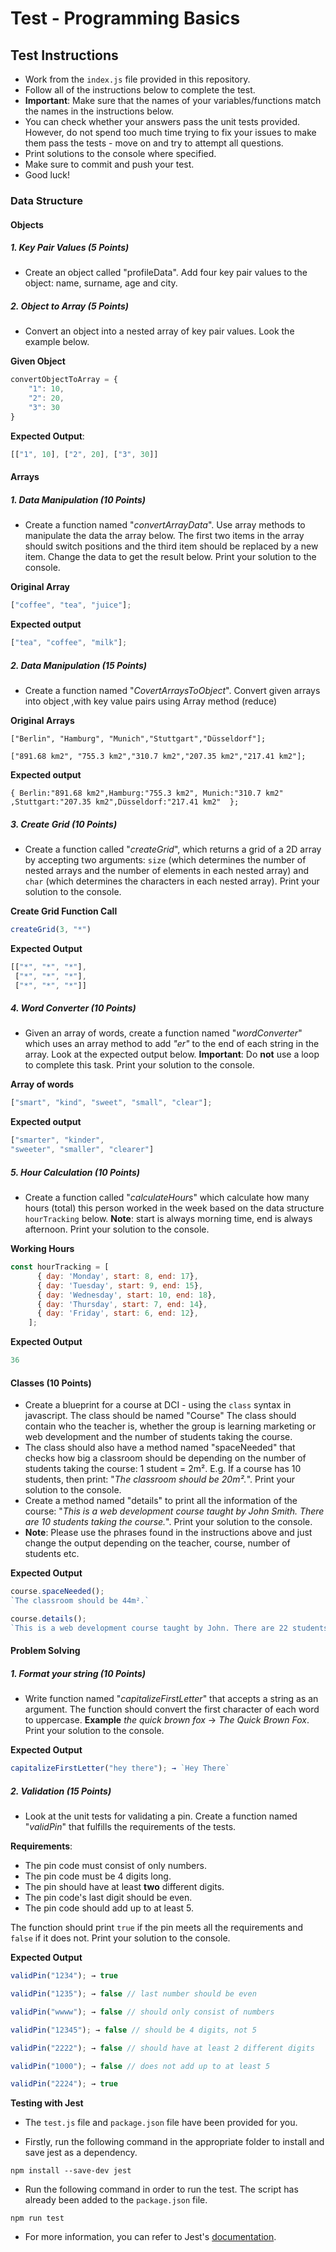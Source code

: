 # Test - Programming Basics

## Test Instructions
* Work from the `index.js` file provided in this repository.
* Follow all of the instructions below to complete the test.
* **Important**: Make sure that the names of your variables/functions match the names in the instructions below.
* You can check whether your answers pass the unit tests provided. However, do not spend too much time trying to fix your issues to make them pass the tests - move on and try to attempt all questions.
* Print solutions to the console where specified.
* Make sure to commit and push your test.
* Good luck!

### Data Structure

#### Objects 
##### 1. Key Pair Values (5 Points)
* Create an object called "profileData". Add four key pair values to the object: name, surname, age and city.

##### 2. Object to Array (5 Points)
* Convert an object into a nested array of key pair values. Look the example below.

**Given Object**
```javascript
convertObjectToArray = {
    "1": 10, 
    "2": 20, 
    "3": 30
}
```
**Expected Output**: 
```javascript
[["1", 10], ["2", 20], ["3", 30]]
```

#### Arrays 

##### 1. Data Manipulation (10 Points)
* Create a function named "_convertArrayData_". Use array methods to manipulate the data the array below. The first two items in the array should switch positions and the third item should be replaced by a new item. Change the data to get the result below. Print your solution to the console.

**Original Array**
```javascript
["coffee", "tea", "juice"];
```
**Expected output**
```javascript
["tea", "coffee", "milk"];
```

##### 2. Data Manipulation (15 Points)
* Create a function named "_CovertArraysToObject_". Convert given arrays into object ,with key value pairs using Array method (reduce)

**Original Arrays**
```Cities
["Berlin", "Hamburg", "Munich","Stuttgart","Düsseldorf"];
```
```Area
["891.68 km2", "755.3 km2","310.7 km2","207.35 km2","217.41 km2"];

```
**Expected output**
```Result
{ Berlin:"891.68 km2",Hamburg:"755.3 km2", Munich:"310.7 km2" ,Stuttgart:"207.35 km2",Düsseldorf:"217.41 km2"  };
```
##### 3. Create Grid (10 Points)
* Create a function called "_createGrid_", which returns a grid of a 2D array by accepting two arguments: `size` (which determines the number of nested arrays and the number of elements in each nested array) and `char` (which determines the characters in each nested array). Print your solution to the console. 

**Create Grid Function Call**
```javascript
createGrid(3, "*")
```
**Expected Output**
```javascript
[["*", "*", "*"], 
 ["*", "*", "*"], 
 ["*", "*", "*"]]
```

##### 4. Word Converter (10 Points)
* Given an array of words, create a function named "_wordConverter_" which uses an array method to add _"er"_ to the end of each string in the array. Look at the expected output below. **Important**: Do **not** use a loop to complete this task. Print your solution to the console.

**Array of words**
```javascript
["smart", "kind", "sweet", "small", "clear"];
```
**Expected output**
```javascript
["smarter", "kinder", 
"sweeter", "smaller", "clearer"]
```
##### 5. Hour Calculation (10 Points)
* Create a function called "_calculateHours_" which calculate how many hours (total) this person worked in the week based on the data structure `hourTracking` below. **Note**: start is always morning time, end is always afternoon. Print your solution to the console.

**Working Hours**
```javascript
const hourTracking = [
      { day: 'Monday', start: 8, end: 17},
      { day: 'Tuesday', start: 9, end: 15},
      { day: 'Wednesday', start: 10, end: 18},
      { day: 'Thursday', start: 7, end: 14},
      { day: 'Friday', start: 6, end: 12},
    ];
```

**Expected Output**
```javascript
36
```

#### Classes (10 Points)
* Create a blueprint for a course at DCI - using the `class` syntax in javascript. The class should be named "Course" The class should contain who the teacher is, whether the group is learning marketing or web development and the number of students taking the course.
* The class should also have a method named "spaceNeeded" that checks how big a classroom should be depending on the number of students taking the course: 1 student =  2m². E.g. If a course has 10 students, then print: "_The classroom should be 20m²._". Print your solution to the console.
* Create a method named "details" to print all the information of the course: "_This is a web development course taught by John Smith. There are 10 students taking the course._". Print your solution to the console.
* **Note**: Please use the phrases found in the instructions above and just change the output depending on the teacher, course, number of students etc. 

**Expected Output**
```javascript
course.spaceNeeded();
`The classroom should be 44m².`

course.details();
`This is a web development course taught by John. There are 22 students taking the course.`
```

#### Problem Solving 

##### 1. Format your string (10 Points)

* Write function named "_capitalizeFirstLetter_" that accepts a string as an argument. The function should convert the first character of each word to uppercase. **Example** _the quick brown fox_ → _The Quick Brown Fox_. Print your solution to the console.

**Expected Output**
```javascript
capitalizeFirstLetter("hey there"); → `Hey There`
```
##### 2. Validation (15 Points)
* Look at the unit tests for validating a pin. Create a function named "_validPin_" that fulfills the requirements of the tests. 

**Requirements**:
* The pin code must consist of only numbers.
* The pin code must be 4 digits long. 
* The pin should have at least **two** different digits.
* The pin code's last digit should be even.
* The pin code should add up to at least 5. 

The function should print `true` if the pin meets all the requirements and `false` if it does not. Print your solution to the console.

**Expected Output**
```javascript
validPin("1234"); → true

validPin("1235"); → false // last number should be even

validPin("wwww"); → false // should only consist of numbers

validPin("12345"); → false // should be 4 digits, not 5

validPin("2222"); → false // should have at least 2 different digits

validPin("1000"); → false // does not add up to at least 5

validPin("2224"); → true 
```
**Testing with Jest**

* The `test.js` file and `package.json` file have been provided for you.

* Firstly, run the following command in the appropriate folder to install and save jest as a dependency.
```
npm install --save-dev jest
```
* Run the following command in order to run the test. The script has already been added to the `package.json` file.
```
npm run test
```
* For more information, you can refer to Jest's [documentation](https://jestjs.io/docs/en/getting-started).
